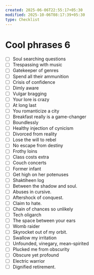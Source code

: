 ```yaml
---
created: 2025-06-06T22:55:17+05:30
modified: 2025-10-06T08:17:39+05:30
type: Checklist
---
```


# Cool phrases 6

- [ ] Soul searching questions
- [ ] Trespassing with music
- [ ] Gatekeeper of genres
- [ ] Spend all their ammunition
- [ ] Crisis of confidence
- [ ] Dimly aware
- [ ] Vulgar bragging
- [ ] Your lore is crazy
- [ ] At long last
- [ ] You romanticize a city
- [ ] Breakfast really is a game-changer
- [ ] Boundlessly
- [ ] Healthy injection of cynicism 
- [ ] Divorced from reality
- [ ] Lose the will to rebel
- [ ] No escape from destiny
- [ ] Frothy loins
- [ ] Class costs extra
- [ ] Couch concerts
- [ ] Former infant
- [ ] Get high on her potenuses
- [ ] Shaktiheen log
- [ ] Between the shadow and soul.
- [ ] Abuses in cursive.
- [ ] Aftershock of conquest.
- [ ] Claim to hate.
- [ ] Chain of chances so unlikely
- [ ] Tech oligarch 
- [ ] The space between your ears
- [ ] Womb raider
- [ ] Skyrocket out of my orbit.
- [ ] Swallow my irritation
- [ ] Unfounded, vinegary, mean-spirited
- [ ] Plucked me from obscurity
- [ ] Obscure yet profound
- [ ] Electric warrior 
- [ ] Dignified retirement.
